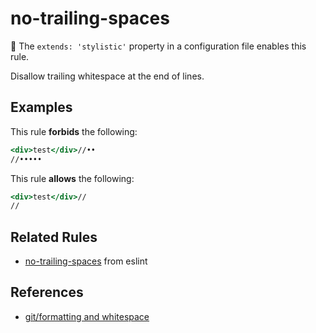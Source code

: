 # no-trailing-spaces

:nail_care: The `extends: 'stylistic'` property in a configuration file enables this rule.

Disallow trailing whitespace at the end of lines.

## Examples

This rule **forbids** the following:

```hbs
<div>test</div>//••
//•••••
```

This rule **allows** the following:

```hbs
<div>test</div>//
//
```

## Related Rules

* [no-trailing-spaces](https://eslint.org/docs/rules/no-trailing-spaces) from eslint

## References

* [git/formatting and whitespace](https://git-scm.com/book/en/v2/Customizing-Git-Git-Configuration#_formatting_and_whitespace)

